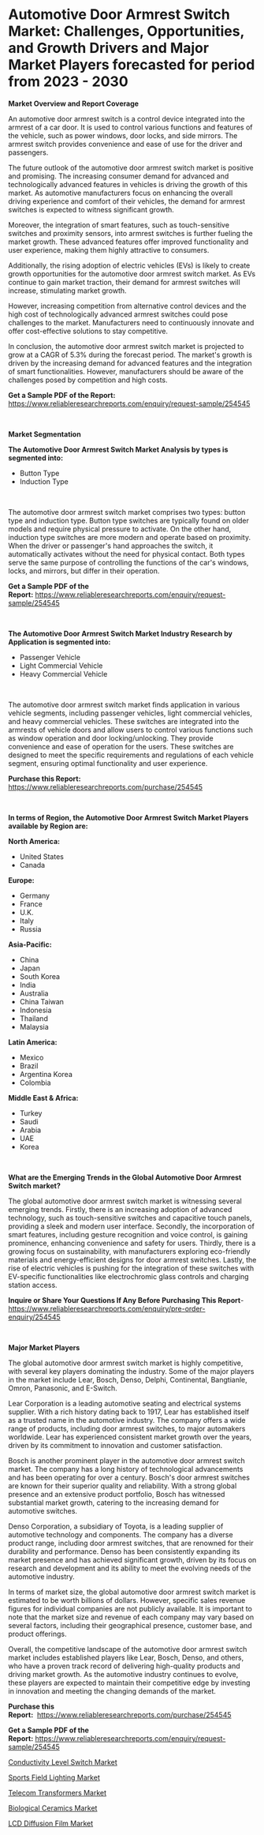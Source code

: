 <p><h1>Automotive Door Armrest Switch Market: Challenges, Opportunities, and Growth Drivers and Major Market Players forecasted for period from 2023 - 2030</h1></p><p><strong>Market Overview and Report Coverage</strong></p>
<p><p>An automotive door armrest switch is a control device integrated into the armrest of a car door. It is used to control various functions and features of the vehicle, such as power windows, door locks, and side mirrors. The armrest switch provides convenience and ease of use for the driver and passengers.</p><p>The future outlook of the automotive door armrest switch market is positive and promising. The increasing consumer demand for advanced and technologically advanced features in vehicles is driving the growth of this market. As automotive manufacturers focus on enhancing the overall driving experience and comfort of their vehicles, the demand for armrest switches is expected to witness significant growth.</p><p>Moreover, the integration of smart features, such as touch-sensitive switches and proximity sensors, into armrest switches is further fueling the market growth. These advanced features offer improved functionality and user experience, making them highly attractive to consumers.</p><p>Additionally, the rising adoption of electric vehicles (EVs) is likely to create growth opportunities for the automotive door armrest switch market. As EVs continue to gain market traction, their demand for armrest switches will increase, stimulating market growth.</p><p>However, increasing competition from alternative control devices and the high cost of technologically advanced armrest switches could pose challenges to the market. Manufacturers need to continuously innovate and offer cost-effective solutions to stay competitive.</p><p>In conclusion, the automotive door armrest switch market is projected to grow at a CAGR of 5.3% during the forecast period. The market's growth is driven by the increasing demand for advanced features and the integration of smart functionalities. However, manufacturers should be aware of the challenges posed by competition and high costs.</p></p>
<p><strong>Get a Sample PDF of the Report:</strong> <a href="https://www.reliableresearchreports.com/enquiry/request-sample/254545">https://www.reliableresearchreports.com/enquiry/request-sample/254545</a></p>
<p>&nbsp;</p>
<p><strong>Market Segmentation</strong></p>
<p><strong>The Automotive Door Armrest Switch Market Analysis by types is segmented into:</strong></p>
<p><ul><li>Button Type</li><li>Induction Type</li></ul></p>
<p>&nbsp;</p>
<p><p>The automotive door armrest switch market comprises two types: button type and induction type. Button type switches are typically found on older models and require physical pressure to activate. On the other hand, induction type switches are more modern and operate based on proximity. When the driver or passenger's hand approaches the switch, it automatically activates without the need for physical contact. Both types serve the same purpose of controlling the functions of the car's windows, locks, and mirrors, but differ in their operation.</p></p>
<p><strong>Get a Sample PDF of the Report:</strong>&nbsp;<a href="https://www.reliableresearchreports.com/enquiry/request-sample/254545">https://www.reliableresearchreports.com/enquiry/request-sample/254545</a></p>
<p>&nbsp;</p>
<p><strong>The Automotive Door Armrest Switch Market Industry Research by Application is segmented into:</strong></p>
<p><ul><li>Passenger Vehicle</li><li>Light Commercial Vehicle</li><li>Heavy Commercial Vehicle</li></ul></p>
<p>&nbsp;</p>
<p><p>The automotive door armrest switch market finds application in various vehicle segments, including passenger vehicles, light commercial vehicles, and heavy commercial vehicles. These switches are integrated into the armrests of vehicle doors and allow users to control various functions such as window operation and door locking/unlocking. They provide convenience and ease of operation for the users. These switches are designed to meet the specific requirements and regulations of each vehicle segment, ensuring optimal functionality and user experience.</p></p>
<p><strong>Purchase this Report:</strong>&nbsp; <a href="https://www.reliableresearchreports.com/purchase/254545">https://www.reliableresearchreports.com/purchase/254545</a></p>
<p>&nbsp;</p>
<p><strong>In terms of Region, the Automotive Door Armrest Switch Market Players available by Region are:</strong></p>
<p>
    <p> <strong> North America: </strong>
        <ul>
            <li>United States</li>
            <li>Canada</li>
        </ul>
        </p> 
    <p> <strong> Europe: </strong>
        <ul>
            <li>Germany</li>
            <li>France</li>
            <li>U.K.</li>
            <li>Italy</li>
            <li>Russia</li>
        </ul>
        </p> 
    <p> <strong> Asia-Pacific: </strong>
        <ul>
            <li>China</li>
            <li>Japan</li>
            <li>South Korea</li>
            <li>India</li>
            <li>Australia</li>
            <li>China Taiwan</li>
            <li>Indonesia</li>
            <li>Thailand</li>
            <li>Malaysia</li>
        </ul>
        </p> 
    <p> <strong> Latin America: </strong>
        <ul>
            <li>Mexico</li>
            <li>Brazil</li>
            <li>Argentina Korea</li>
            <li>Colombia</li>
        </ul>
        </p> 
    <p> <strong> Middle East & Africa: </strong>
        <ul>
            <li>Turkey</li>
            <li>Saudi</li>
            <li>Arabia</li>
            <li>UAE</li>
            <li>Korea</li>
        </ul>
    </p>
    </p>
<p>&nbsp;</p>
<p><strong>What are the Emerging Trends in the Global Automotive Door Armrest Switch market?</strong></p>
<p><p>The global automotive door armrest switch market is witnessing several emerging trends. Firstly, there is an increasing adoption of advanced technology, such as touch-sensitive switches and capacitive touch panels, providing a sleek and modern user interface. Secondly, the incorporation of smart features, including gesture recognition and voice control, is gaining prominence, enhancing convenience and safety for users. Thirdly, there is a growing focus on sustainability, with manufacturers exploring eco-friendly materials and energy-efficient designs for door armrest switches. Lastly, the rise of electric vehicles is pushing for the integration of these switches with EV-specific functionalities like electrochromic glass controls and charging station access.</p></p>
<p><strong>Inquire or Share Your Questions If Any Before Purchasing This Report</strong>- <a href="https://www.reliableresearchreports.com/enquiry/pre-order-enquiry/254545">https://www.reliableresearchreports.com/enquiry/pre-order-enquiry/254545</a></p>
<p>&nbsp;</p>
<p><strong>Major Market Players</strong></p>
<p><p>The global automotive door armrest switch market is highly competitive, with several key players dominating the industry. Some of the major players in the market include Lear, Bosch, Denso, Delphi, Continental, Bangtianle, Omron, Panasonic, and E-Switch.</p><p>Lear Corporation is a leading automotive seating and electrical systems supplier. With a rich history dating back to 1917, Lear has established itself as a trusted name in the automotive industry. The company offers a wide range of products, including door armrest switches, to major automakers worldwide. Lear has experienced consistent market growth over the years, driven by its commitment to innovation and customer satisfaction.</p><p>Bosch is another prominent player in the automotive door armrest switch market. The company has a long history of technological advancements and has been operating for over a century. Bosch's door armrest switches are known for their superior quality and reliability. With a strong global presence and an extensive product portfolio, Bosch has witnessed substantial market growth, catering to the increasing demand for automotive switches.</p><p>Denso Corporation, a subsidiary of Toyota, is a leading supplier of automotive technology and components. The company has a diverse product range, including door armrest switches, that are renowned for their durability and performance. Denso has been consistently expanding its market presence and has achieved significant growth, driven by its focus on research and development and its ability to meet the evolving needs of the automotive industry.</p><p>In terms of market size, the global automotive door armrest switch market is estimated to be worth billions of dollars. However, specific sales revenue figures for individual companies are not publicly available. It is important to note that the market size and revenue of each company may vary based on several factors, including their geographical presence, customer base, and product offerings.</p><p>Overall, the competitive landscape of the automotive door armrest switch market includes established players like Lear, Bosch, Denso, and others, who have a proven track record of delivering high-quality products and driving market growth. As the automotive industry continues to evolve, these players are expected to maintain their competitive edge by investing in innovation and meeting the changing demands of the market.</p></p>
<p><strong>Purchase this Report:</strong>&nbsp;&nbsp;<a href="https://www.reliableresearchreports.com/purchase/254545">https://www.reliableresearchreports.com/purchase/254545</a></p>
<p></p>
<p><strong>Get a Sample PDF of the Report:</strong>&nbsp;<a href="https://www.reliableresearchreports.com/enquiry/request-sample/254545">https://www.reliableresearchreports.com/enquiry/request-sample/254545</a></p>
<p><p><a href="https://www.linkedin.com/pulse/conductivity-level-switch-market-research-report-unlocks-077ae/">Conductivity Level Switch Market</a></p><p><a href="https://www.linkedin.com/pulse/sports-field-lighting-market-size-growth-forecast-from-2023-wgqme/">Sports Field Lighting Market</a></p><p><a href="https://www.linkedin.com/pulse/telecom-transformers-market-research-report-unlocks-analysis-3z0ke/">Telecom Transformers Market</a></p><p><a href="https://medium.com/@elwyncarter2023/biological-ceramics-market-the-key-to-successful-business-strategy-forecast-till-2030-64e9f771863d">Biological Ceramics Market</a></p><p><a href="https://medium.com/@vivianejast/lcd-diffusion-film-market-trends-and-market-analysis-forecasted-for-period-2023-2030-7a3de23dcef4">LCD Diffusion Film Market</a></p></p>